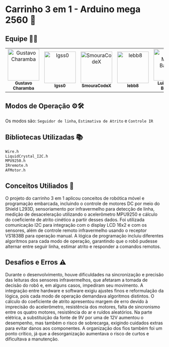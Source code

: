 # Carrinho 3 em 1 - Arduino mega 2560 🚗

## Equipe 🧑‍💻
<table>
  <tr>
    <td align="center">
      <a href="https://github.com/gustavocharamba">
        <img src="https://avatars.githubusercontent.com/gustavocharamba" width="100px;" alt="Gustavo Charamba"/><br />
        <sub><b>Gustavo Charamba</b></sub>
      </a>
    </td>
    <td align="center">
      <a href="https://github.com/lgss0">
        <img src="https://avatars.githubusercontent.com/lgss0" width="100px;" alt="lgss0"/><br />
        <sub><b>lgss0</b></sub>
      </a>
    </td>
    <td align="center">
      <a href="https://github.com/SmouraCodeX">
        <img src="https://avatars.githubusercontent.com/SmouraCodeX" width="100px;" alt="SmouraCodeX"/><br />
        <sub><b>SmouraCodeX</b></sub>
      </a>
    </td>
    <td align="center">
      <a href="https://github.com/lebb8">
        <img src="https://avatars.githubusercontent.com/lebb8" width="100px;" alt="lebb8"/><br />
        <sub><b>lebb8</b></sub>
      </a>
    </td>
    <td align="center">
      <a href="https://github.com/luizmiguelbarbosa">
        <img src="https://avatars.githubusercontent.com/luizmiguelbarbosa" width="100px;" alt="Luiz Miguel Barbosa"/><br />
        <sub><b>Luiz Miguel Barbosa</b></sub>
      </a>
    </td>
    <td align="center">
      <a href="https://github.com/miqueias-santos">
        <img src="https://avatars.githubusercontent.com/miqueias-santos" width="100px;" alt="Luiz Miguel Barbosa"/><br />
        <sub><b>Miqueuias Santos</b></sub>
  </tr>
</table>


## Modos de Operação ⚙️🛠️
Os modos são: `Seguidor de linha`, `Estimativa de Atrito` e `Controle IR`

## Bibliotecas Utilizadas 📚
```bash
Wire.h
LiquidCrystal_I2C.h
MPU9250.h
IRremote.h
AFMotor.h
```
## Conceitos Utiliados 📖
O projeto do carrinho 3 em 1 aplicou conceitos de robótica móvel e programação embarcada, incluindo o controle de motores DC por meio do Shield L293D, sensoriamento por infravermelho para detecção de linha, medição de desaceleração utilizando o acelerômetro MPU9250 e cálculo do coeficiente de atrito cinético a partir desses dados. Foi utilizada comunicação I2C para integração com o display LCD 16x2 e com os sensores, além de controle remoto infravermelho usando o receptor VS1838B para operação manual. A lógica de programação incluiu diferentes algoritmos para cada modo de operação, garantindo que o robô pudesse alternar entre seguir linha, estimar atrito e responder a comandos remotos.

## Desafios e Erros ⚠️
Durante o desenvolvimento, houve dificuldades na sincronização e precisão das leituras dos sensores infravermelhos, que afetaram a tomada de decisão do robô e, em alguns casos, impediram seu movimento. A integração entre hardware e software exigiu ajustes finos e reformulação da lógica, pois cada modo de operação demandava algoritmos distintos. O cálculo do coeficiente de atrito apresentou margem de erro devido à imprecisão do acelerômetro, resistência dos motores, falta de sincronismo entre os quatro motores, resistência do ar e ruídos aleatórios. Na parte elétrica, a substituição da fonte de 9V por uma de 12V aumentou o desempenho, mas também o risco de sobrecarga, exigindo cuidados extras para evitar danos aos componentes. A organização dos fios também foi um ponto crítico, já que a desorganização aumentava o risco de curtos e dificultava a manutenção.
﻿
